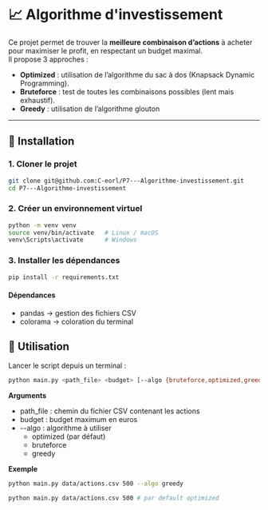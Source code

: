 # 📈 Algorithme d'investissement

Ce projet permet de trouver la **meilleure combinaison d’actions** à acheter pour maximiser le profit, en respectant un budget maximal.  
Il propose 3 approches :  
- **Optimized** : utilisation de l’algorithme du sac à dos (Knapsack Dynamic Programming).  
- **Bruteforce** : test de toutes les combinaisons possibles (lent mais exhaustif).
- **Greedy** : utilisation de l’algorithme glouton
---

## 🚀 Installation

### 1. Cloner le projet
```bash
git clone git@github.com:C-eorl/P7---Algorithme-investissement.git
cd P7---Algorithme-investissement
```
### 2. Créer un environnement virtuel
```bash
python -m venv venv
source venv/bin/activate   # Linux / macOS
venv\Scripts\activate      # Windows
```
### 3. Installer les dépendances
```bash
pip install -r requirements.txt
```
#### Dépendances

- pandas → gestion des fichiers CSV
- colorama → coloration du terminal
## 📝 Utilisation

Lancer le script depuis un terminal :
```bash
python main.py <path_file> <budget> [--algo {bruteforce,optimized,greedy}]
```
**Arguments**

- path_file : chemin du fichier CSV contenant les actions
- budget : budget maximum en euros
- --algo : algorithme à utiliser
  - optimized (par défaut)
  - bruteforce
  - greedy

**Exemple**
```bash
python main.py data/actions.csv 500 --algo greedy
```
```bash
python main.py data/actions.csv 500 # par default optimized
```
